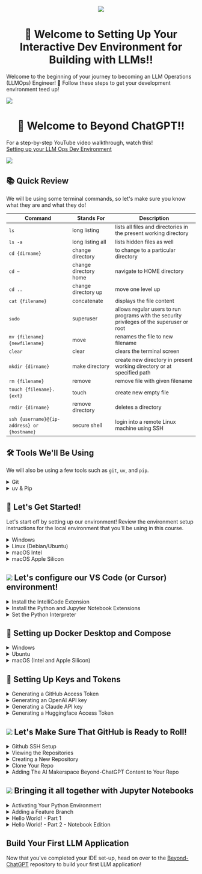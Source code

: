 <p align = "center" draggable=”false” ><img src="https://github.com/AI-Maker-Space/LLM-Dev-101/assets/37101144/d1343317-fa2f-41e1-8af1-1dbb18399719" 
     width="200px"
     height="auto"/>
</p>


## <h1 align="center" id="heading">:wave: Welcome to Setting Up Your Interactive Dev Environment for Building with LLMs!!</h1>

Welcome to the beginning of your journey to becoming an LLM Operations (LLMOps) Engineer! 🎉 Follow these steps to get your development environment teed up!

![](https://github.com/AI-Maker-Space/LLMOps-Dev-101/assets/37101144/b0f4e041-33a9-407f-bc9d-5aabd626652a)

## <h1 align="center" id="heading">:wave: Welcome to Beyond ChatGPT!!</h1>

For a step-by-step YouTube video walkthrough, watch this! <br />
[Setting up your LLM Ops Dev Environment](https://www.youtube.com/live/4pkzY95Otm4?si=-AQ9FgCSb9QZ7vY4)

![](https://img.youtube.com/vi/4pkzY95Otm4/hqdefault.jpg)

## :books: Quick Review
We will be using some terminal commands, so let's make sure you know what they are and what they do! 

| Command      | Stands For |  Description |
| ----------- | ----------- | -------------|
| `ls`      | long listing       | lists all files and directories in the present working directory |
| `ls -a`  | long listing all   |  lists hidden files as well |
| `cd {dirname}`      | change directory       | to change to a particular directory |
| `cd ~`   | change directory home        | navigate to HOME directory |
| `cd ..`      | change directory up       | move one level up |
| `cat {filename}`   | concatenate        | displays the file content |
| `sudo`      | superuser       | allows regular users to run programs with the security privileges of the superuser or root |
| `mv {filename} {newfilename}`   | move        | renames the file to new filename |
| `clear`      | clear       | clears the terminal screen |
| `mkdir {dirname}`   | make directory        | create new directory in present working directory or at specified path |
| `rm {filename}`   | remove        | remove file with given filename |
| `touch {filename}.{ext}`   | touch        | create new empty file |
| `rmdir {dirname}`   | remove directory        | deletes a directory |
| `ssh {username}@{ip-address} or {hostname}`   | secure shell        | login into a remote Linux machine using SSH |

<p></p>

## :hammer_and_wrench: Tools We'll Be Using
We will also be using a few tools such as `git`, `uv`, and `pip`.
<details>
<summary>Git</summary>

Git is a free and open source distributed version control system designed to handle everything from small to very large projects. These are the commands we will be using with `git`:

`git clone` -> clone a remote repository to your local computer

`git add` -> add files to a commit

`git commit -m {message}` -> commit changes with a message

`git push` -> push commit to remote repository
</details>

<details>
<summary>uv & Pip</summary>

uv is an extremely fast Python package manager and virtual environment management tool, written in Rust. uv aims to be a drop-in replacement for pip and pip-tools, providing significantly improved performance. We will use `uv` to manage both our package installations and virtual environments.

Some commands we will use in this lesson when it comes to `uv` and `pip`:

`uv venv create -p 3.11 .venv` -> This creates a virtual environment with Python 3.11. A virtual environment is a Python environment such that the Python interpreter, libraries, and scripts installed into it are isolated from those installed on other environments and any libraries installed on the system. So basically, this allows you to keep all your project's code/dependencies/libraries separated from other projects.

`uv venv activate` -> This activates the virtual environment for your current terminal session.

`uv pip install numpy pandas matplotlib jupyter openai huggingface_hub` -> This installs the six packages mentioned - `numpy`, `pandas`, `jupyter`, `matplotlib`, `openai`, and `huggingface_hub`. `numpy` is used for scientific computing, `pandas` is used for data analysis, `matplotlib` is used for data graphics. `jupyter` is discussed later in this tutorial in depth! `openai` is used to access OpenAI's GPT models through an API key. `huggingface_hub` is used to push our code and models to Huggingface and host it in a Huggingface Space.

</details>

<p></p>

## :rocket: Let's Get Started! 
Let's start off by setting up our environment!  Review the environment setup instructions for the local environment that you'll be using in this course.
<details>
  <summary>Windows</summary>


* Install [Windows Subsystem for Linux](https://docs.microsoft.com/en-us/windows/wsl/install) using Powershell

```powershell
wsl --install
```
* Install [Windows Terminal](https://www.microsoft.com/en-us/p/windows-terminal/9n0dx20hk701?activetab=pivot:overviewtab) (You can even make it your [default!](https://devblogs.microsoft.com/commandline/
windows-terminal-as-your-default-command-line-experience/))

* Install [Ubuntu](https://www.microsoft.com/en-us/p/ubuntu/9pdxgncfsczv?activetab=pivot:overviewtab)

* Make sure you've install the correct version with the command `wsl -l -v`
    
(If you find yourself getting stuck on the WSL2 install, [here](https://www.youtube.com/watch?v=VMZH9Pj2dXw&ab_channel=StefanRows) is a link to video instructions)

Give it a test drive! 

![WindowsTerminal](https://user-images.githubusercontent.com/72572922/160048214-37f08855-8b29-4c13-9d25-e0f69806f752.jpg)

Continue by installing the following tools using [Windows Terminal](https://www.microsoft.com/en-us/p/windows-terminal/9n0dx20hk701?activetab=pivot:overviewtab) to setup your environment.

| Tool | Purpose | Command                                                                                           |
| :-------- | :-------- | :------------------------------------------------------------------------------------------------ |
| :snake: **uv** (installed in WSL2) | Python Package Manager | `curl -LsSf https://astral.sh/uv/install.sh | sh` <br> `source ~/.bashrc` |
| :octocat: **Git** (installed in WSL2) | Version Control | `sudo apt update && sudo apt upgrade` <br> `sudo apt install git-all`   |
| :memo: **VS Code** (installed in Windows) | Development Environment | [Download](https://code.visualstudio.com/download) |
| :memo: **Cursor** | Development Environment | [Download](https://www.cursor.com/downloads) |

</details>

<details>
  <summary>Linux (Debian/Ubuntu)</summary>

Open terminal using <kbd>Ctrl</kbd>+<kbd>Shift</kbd>+<kbd>T</kbd>. Enter the following commands in terminal to setup your environment.
| Tool | Purpose | Command                                                                                           |
| :-------- | :-------- | :------------------------------------------------------------------------------------------------ |
| :snake: **uv**  | Python Package Manager | `curl -LsSf https://astral.sh/uv/install.sh | sh` <br> `source ~/.bashrc` |
| :octocat: **Git**  | Version Control | `sudo apt update && sudo apt upgrade` <br> `sudo apt install git-all`   |
| :memo: **VS Code** | Development Environment | [Download](https://code.visualstudio.com/download) |
| :memo: **Cursor** | Development Environment | [Download](https://www.cursor.com/downloads) |

</details>

<details>
  <summary>macOS Intel</summary>

To get started, we need to download the MacOS package manager, <strong>Homebrew</strong> :beer:, so that we can download the tools we'll be using in the course. If you don't already have Homebrew installed, run the following commands:

1. Open terminal using <kbd>⌘</kbd>+<kbd>Space</kbd> and type `terminal`.

2. Install Homebrew using the command below, following the command prompts:

    `/bin/bash -c "$(curl -fsSL https://raw.githubusercontent.com/Homebrew/install/HEAD/install.sh)"` 

3. Update Homebrew (This may take a few minutes)

    `git -C /usr/local/Homebrew/Library/Taps/homebrew/homebrew-core fetch --unshallow`

    `git -C /usr/local/Homebrew/Library/Taps/homebrew/homebrew-cask fetch`
     
4. Install the `wget` command to continue following along
     `brew install wget`

Enter the following commands in terminal to setup your environment.

| Tool | Purpose | Command                                                                                           |
| :-------- | :-------- | :------------------------------------------------------------------------------------------------ |
| :snake: **uv**  | Python Package Manager | `curl -LsSf https://astral.sh/uv/install.sh | sh` <br> `source ~/.bashrc` |
| :octocat: **Git**  | Version Control | `brew install git`   |
| :memo: **VS Code** | Development Environment | [Download](https://code.visualstudio.com/download) |
| :memo: **Cursor** | Development Environment | [Download](https://www.cursor.com/downloads) |

</details>

<details>
  <summary>macOS Apple Silicon</summary><br>

To get started with uv on Apple Silicon, we'll install it directly with our terminal.

Open terminal using <kbd>⌘</kbd>+<kbd>Space</kbd> and type `terminal`. Enter the following commands in terminal to setup your environment.

First, let's install Homebrew if you don't already have it installed:

1. Install Homebrew using the command below, following the command prompts:

    `/bin/bash -c "$(curl -fsSL https://raw.githubusercontent.com/Homebrew/install/HEAD/install.sh)"` 

2. Update Homebrew (This may take a few minutes)

    `git -C /usr/local/Homebrew/Library/Taps/homebrew/homebrew-core fetch --unshallow`

    `git -C /usr/local/Homebrew/Library/Taps/homebrew/homebrew-cask fetch`
     
3. Install the `wget` command to continue following along
     `brew install wget`

4. Install the `xcode-select` command-line utilities by typing the following command in the terminal

    `xcode-select --install`

Now let's install uv and other tools:

| Tool | Purpose | Command                                                                                           |
| :-------- | :-------- | :------------------------------------------------------------------------------------------------ |
| :snake: **uv**  | Python Package Manager | `curl -LsSf https://astral.sh/uv/install.sh | sh` |
| :octocat: **Git**  | Version Control | `brew install git`   |
| :memo: **VS Code** | Development Environment | [Download](https://code.visualstudio.com/download) |
| :memo: **Cursor** | Development Environment | [Download](https://www.cursor.com/downloads) |

</details>


<p></p>


## <img src="https://upload.wikimedia.org/wikipedia/commons/f/f3/Visual_Studio_Code_0.10.1_icon.png" height=40px/> Let's configure our VS Code (or Cursor) environment!

<details>
  <summary>Install the IntelliCode Extension</summary>

  IntelliCode is an AI-powered code completion extension to boost coding productivity. :sunglasses:

  1. Click the `Extensions` <img src="https://github.com/AI-Maker-Space/LLMOps-Dev-101/assets/37101144/f17d8f45-f174-4b9b-be92-8f1e85d8a77b" width=30px/> tab in the navigation panel on the left side of VS Code (or Cursor). 

  2. Type "IntelliCode" in the search bar.

  3. Click `install` <img src="https://github.com/AI-Maker-Space/LLMOps-Dev-101/assets/37101144/4c06f2a7-d7c3-4c59-b656-82170518cbeb" width=30px/> on the <ins><strong>Microsoft IntelliCode Extension</strong></ins>

</details>

<details>
  <summary>Install the Python and Jupyter Notebook Extensions</summary>

  1. Click the `Extensions` <img src="https://github.com/AI-Maker-Space/LLMOps-Dev-101/assets/37101144/f17d8f45-f174-4b9b-be92-8f1e85d8a77b" width=30px/> tab on the left side of the window.

  2. Type "Python" in the search bar.

  3. Click `Install` <img src="https://github.com/AI-Maker-Space/LLMOps-Dev-101/assets/37101144/4c06f2a7-d7c3-4c59-b656-82170518cbeb" width=30px/>  on the <ins><strong>Python Extension</strong></ins>

  4. Then, type "Jupyter" in the search bar.

  5. Click `Install` <img src="https://github.com/AI-Maker-Space/LLMOps-Dev-101/assets/37101144/4c06f2a7-d7c3-4c59-b656-82170518cbeb" width=30px/>  on the <ins><strong>Microsoft Jupyter Notebook Extension</strong></ins>

</details>

<details>
  <summary>Set the Python Interpreter</summary>

  1. Open VS Code (or Cursor) and click on `New File...`

  3. Open the Command Pallette 
    <strong>(Mac: </strong></ins> <kbd>Shift</kbd><kbd>⌘</kbd>+<kbd>P</kbd> 
    ,<strong> Windows: </strong></ins> <kbd>Ctrl</kbd>+<kbd>Shift</kbd>+<kbd>P</kbd>)

  4. Type "Python" in the search bar.

  5. Click on `New Python File`

  6. Open the Command Pallette again.  Can you remember the shortcut?  If    not, see #2 above again.

  7. Type "Python Interpreter".

  8. Click on `Python: Select Interpreter`

  9. Select the Python environment that was created by uv.
  
  <p align = "center" draggable="false">
  <img src="https://github.com/AI-Maker-Space/LLMOps-Dev-101/assets/37101144/d95ff119-2c97-4bf8-9133-1bf167f61f6e"> 
  </p>

  9. Now you're ready to start coding!

</details>

<p> </p>


## 🐳 Setting up Docker Desktop and Compose

<details>
  <summary>Windows</summary>



**👉 [💿 Download Docker](https://desktop.docker.com/win/main/amd64/Docker%20Desktop%20Installer.exe)** 👈

1. Double-click **Docker Desktop Installer.exe** to run the installer.

2. When prompted, ensure the **Use WSL 2 instead of Hyper-V** option on the Configuration page is selected or not depending on your choice of backend.

   If your system only supports one of the two options, you will not be able to select which backend to use.

3. Follow the instructions on the installation wizard to authorize the installer and proceed with the install.

4. When the installation is successful, select **Close** to complete the installation process.

5. If your admin account is different to your user account, you must add the user to the **docker-users** group. Run **Computer Management** as an **administrator** and navigate to **Local Users and Groups** > **Groups** > **docker-users**. Right-click to add the user to the group.
   Sign out and sign back in for the changes to take effect.
   
</details>



<details>
  <summary>Ubuntu</summary>

To install Docker Desktop successfully, you must:

- Meet the [system requirements](https://docs.docker.com/engine/install/ubuntu/#prerequisites)
- Have a 64-bit version of either Ubuntu Jammy Jellyfish 22.04 (LTS) or Ubuntu Impish Indri 21.10.
  Docker Desktop is supported on `x86_64` (or `amd64`) architecture.
- For non-Gnome Desktop environments, `gnome-terminal` must be installed:
  ```console
  $ sudo apt install gnome-terminal
  ```

1.  Update the `apt` package index and install packages to allow `apt` to use a
    repository over HTTPS:

    ```console
    $ sudo apt-get update
    $ sudo apt-get install ca-certificates curl gnupg
    ```

2.  Add Docker's official GPG key:

    ```console
    $ sudo install -m 0755 -d /etc/apt/keyrings
    $ curl -fsSL {{% param "download-url-base" %}}/gpg | sudo gpg --dearmor -o /etc/apt/keyrings/docker.gpg
    $ sudo chmod a+r /etc/apt/keyrings/docker.gpg
    ```

3.  Use the following command to set up the repository:

    ```console
    $ echo \
      "deb [arch="$(dpkg --print-architecture)" signed-by=/etc/apt/keyrings/docker.gpg] {{% param "download-url-base" %}} \
      "$(. /etc/os-release && echo "$VERSION_CODENAME")" stable" | \
      sudo tee /etc/apt/sources.list.d/docker.list > /dev/null
    ```

4. Update the `apt` package index:

   ```console
   $ sudo apt-get update
   ```


5. Download Docker Desktop
   
     ``` bash
     wget https://desktop.docker.com/linux/main/amd64/docker-desktop-4.22.1-amd64.deb
     ```

6. Install the package with apt as follows:
     ```bash
     $ sudo apt-get update
     $ sudo apt-get install ./docker-desktop-4.22.1-amd64.deb
     ```
     
7. Launch Docker Desktop
     ```bash
          systemctl --user start docker-desktop
     ```
     
   > **Note**
   >
   > At the end of the installation process, `apt` displays an error due to installing a downloaded package. You
   > can ignore this error message.
   >
   > ```
   > N: Download is performed unsandboxed as root, as file '/home/user/Downloads/docker-desktop.deb' couldn't be accessed by user '_apt'. - pkgAcquire::Run (13: Permission denied)
</details>



<details>
  <summary>macOS (Intel and Apple Silicon)</summary>

**👉 [💿 Download Docker](https://desktop.docker.com/mac/main/arm64/Docker.dmg)** 👈

1. Double-click `Docker.dmg` to open the installer, then drag the Docker icon to
    the **Applications** folder.


2. Double-click `Docker.app` in the **Applications** folder to start Docker.

3. The Docker menu ({{< inline-image src="images/whale-x.svg" alt="whale menu" >}}) displays the Docker Subscription Service Agreement.

    {{< include "desktop-license-update.md" >}}

4. Select **Accept** to continue. 

   Note that Docker Desktop won't run if you do not agree to the terms. You can choose to accept the terms at a later date by opening Docker Desktop.

   For more information, see [Docker Desktop Subscription Service Agreement](https://www.docker.com/legal/docker-subscription-service-agreement). We recommend that you also read the [FAQs](https://www.docker.com/pricing/faq).
5. From the installation window, select either: 
   - **Use recommended settings (Requires password)**. This let's Docker Desktop automatically set the necessary configuration settings. 
   - **Use advanced settings**. You can then set the location of the Docker CLI tools either in the system or user directory, enable the default Docker socket, and enable privileged port mapping. See [Settings](../settings/mac.md#advanced), for more information and how to set the location of the Docker CLI tools.
6. Select **Finish**. If you have applied any of the above configurations that require a password in step 5, enter your password to confirm your choice.
</details>




## 🔑 Setting Up Keys and Tokens

<details>



     
  <summary>Generating a GitHub Access Token</summary>
     
**Create an account with GitHub [here](https://github.com/signup?ref_cta=Sign+up&ref_loc=header+logged+out&ref_page=%2F&source=header-home) if you do not have one.**

Navigate to [GitHub's Developer Token settings](https://github.com/settings/tokens).
Click on `Generate new token` > `Generate new token (classic)`
![Screenshot 2023-08-30 at 8 16 58 PM](https://github.com/AI-Maker-Space/LLMOps-Dev-101/assets/37101144/d6f57901-6e69-42e5-a22c-37b48ff6e3fc)

Give the token a description, set the expiration (we recommend 90 days), and check every box. When you're done, click `Generate token` at the bottom of the page. 

![Screenshot 2023-08-30 at 8 36 14 PM](https://github.com/AI-Maker-Space/LLMOps-Dev-101/assets/37101144/451bad7b-ec8a-4429-a5bb-8d0212d00f50)

Copy the access token and save it for later use. We will use this token to interact with GitHub. Please do not lose this access token or you will need to generate a new one.

![image](https://github.com/AI-Maker-Space/LLMOps-Dev-101/assets/37101144/f98c9644-e44b-4fd3-8590-db513bef6360)

</details>


<details>
  <summary>Generating an OpenAI API key</summary>
     
**Create an account with OpenAI [here](https://platform.openai.com/signup) if you do not have one.**

Navigate to [OpenAI's API Developer settings](https://platform.openai.com/account/api-keys) and click on `+ Create new secrete key`.
![image](https://github.com/AI-Maker-Space/LLMOps-Dev-101/assets/37101144/b6179d51-76ac-42a8-8304-39f8b5c9a8c8)

Name your key and click `Create secret key`
![image](https://github.com/AI-Maker-Space/LLMOps-Dev-101/assets/37101144/be0ea05f-59d3-4d20-939d-b402e3d4bbb2)

Copy the key and save it for later use. We will use this key several times in deploying projects. Please do not lose this key or you will need to generate a new one

![image](https://github.com/AI-Maker-Space/LLMOps-Dev-101/assets/37101144/cfaec5fa-5380-4aca-a6ae-6c14c8db6789)

We recommend your run through our [OpenAI Notebook](https://colab.research.google.com/drive/16Y67VozkGVErtrF3WQArpM52AOk5pBGu?usp=sharing#scrollTo=3qCKaH6vD-jZ) to learn how to utilize the OpenAI API.
</details>

<details>
  <summary>Generating a Claude API key</summary>

**Create an account with Claude AI (anthropic.com) [here](htttps://console.anthropic.com) if you do not have one.**

  Navigate to [Anthropic's Dashboard](https://console.anthropic.com/dashboard) and click on `Get API keys`
  _NOTE: If you have not purchased credits yet, it will require you to purchase at least $5.00 worth before continuing._
  ![Claude Actions](/images/claude_actions.png)

  Enter a key name (or accept the default) and click on `Create API Key`
  ![Claude Create API Key](/images/claude_create_api_key.png)

  Click the `Copy` button and save the key somewhere that is secure. We will use this key several times in deploying projects. As stated in the modal, _Keep a record of your API key, you wont be able to view it again._

![Claude Save API Key](/images/claude_save_api_key.png)

  If you want to test the api key first, copy the example code and paste it into a terminal. The results will look something like this:
  ![Claude API Key Test Results](/images/claude_api_key_test_results.png)

</details>

<details>
  <summary>Generating a Huggingface Access Token</summary>
     
**Create an account with Huggingface [here](https://huggingface.co/join) if you do not have one.**

Navigate to [Token settings](https://huggingface.co/settings/tokens) and click on `New token`.
![Screenshot 2023-08-29 at 6 16 12 PM](https://github.com/AI-Maker-Space/LLMOps-Dev-101/assets/37101144/8ec271de-4cb2-44b0-b6f8-ea354e2c42c2)

Name your access token, change the role to write, and click `Generate a token`
![Screenshot 2023-08-29 at 6 16 58 PM](https://github.com/AI-Maker-Space/LLMOps-Dev-101/assets/37101144/b9ae1590-1541-497d-a54a-1188438844b8)

Copy the token and save it for later use. We will use this token several times in deploying projects. If you lose this token, you can always go back to your token's page and view the token.

![Screenshot 2023-08-29 at 6 17 29 PM](https://github.com/AI-Maker-Space/LLMOps-Dev-101/assets/37101144/5fa285fa-d2ef-4308-b713-fb7384a53516)

Login to Huggingface using your terminal
``` bash
huggingface-cli login
```
![Screenshot 2023-08-29 at 6 13 23 PM](https://github.com/AI-Maker-Space/LLMOps-Dev-101/assets/37101144/31727145-8451-48bd-a560-9d92a8d4af3a)

After logging in, press `y` to add the token to credentials for git.
![Screenshot 2023-08-29 at 6 18 13 PM](https://github.com/AI-Maker-Space/LLMOps-Dev-101/assets/37101144/5215d7eb-7a40-4e50-acf1-a5b7c5186a54)

</details>


## <img src="https://octodex.github.com/images/original.png" width=40px/> Let's Make Sure That GitHub is Ready to Roll!

<details>
  <summary>Github SSH Setup</summary>
  Secure Shell Protocol (SSH) provides a secure communication channel of an unsecured network.  Let's set it up!
  
  <p></p>

  1. Generate a Private/Public SSH Key Pair.
    
  ```console
  ssh-keygen -o -t rsa -C "your email address for github"
  ```

  2. Save file pair.  Default location `~/.ssh/id_rsa` is fine! 
  

  3. At the prompt, type in a secure passphrase.
  4. Copy the contents of the public key that we will share with GitHub. 

     * Mac: `pbcopy < ~/.ssh/id_rsa.pub` 

     * Windows (WSL): `clip.exe < ~/.ssh/id_rsa.pub`

     * Linux: `xclip -sel c < ~/.ssh/id_rsa.pub`
  
  5. Go to your GitHub account and go to `Settings`. 
  
  6. Under `Access`, click on the `SSH and GPG keys` tab on the left.

  ![image](https://github.com/AI-Maker-Space/LLMOps-Dev-101/assets/37101144/5fb54f16-7279-49c4-bda3-2da36cbbc306)


  7. Click on the `New SSH Key` button.
  
  ![image](https://github.com/AI-Maker-Space/LLMOps-Dev-101/assets/37101144/d5551c28-9d70-438c-b45d-43698384e3ff)

  
  8. Name the key, and paste the public key that you copied. Click the `Add SSH Key` button
  

  ![image](https://github.com/AI-Maker-Space/LLMOps-Dev-101/assets/37101144/8f7c4496-0e88-4058-9baf-73495322db8b)


</details>

<details>
  <summary>Viewing the Repositories</summary>

Login and click on the top right user icon, then go to `Your repositories`. 

<p align="center">
  <img width="648" alt="image" src="https://github.com/AI-Maker-Space/LLMOps-Dev-101/assets/37101144/18b766c6-ca91-4926-ad79-5fc101c3e6a0">
</p>
</details>


<details>
  <summary>Creating a New Repository</summary>

When viewing the respository page, click on `New` and proceed to create your repo.


<p align="center">
  <img width="335" alt="image" src="https://github.com/AI-Maker-Space/LLMOps-Dev-101/assets/37101144/dba31b88-0058-499c-a891-349de2d35279">
</p>
<hr>

**Filling Respository Details**

Create the repository by inputting the following:
* `Repo name`
* `Repo description`
* Make repo `public`
* Add a `README`
* Add `.gitignore` (Python template)
* Add `license` (choose MIT)

Then click `Create Repository`.

<p align="center">
  <img width="724" alt="image" src="https://github.com/AI-Maker-Space/LLMOps-Dev-101/assets/37101144/c20a19c1-548e-4576-b4b2-1d2ca99deae7">
</p>

</details>

<details>

<summary>Clone Your Repo</summary>

  1. Open your terminal and navigate to a place where you would like to make a directory to hold all your files for this class using the command `cd`. 


  ```console
  cd {directory name}
  ```
  
  2. Once there, make a top level directory using `mkdir`. 

  ```console
  mkdir {directory name}
  ```

  3. `cd` into it and make another directory called `code`. 

  ```console
  cd {directory name}
  ```

  ```console
  mkdir code
  ```

  4. `cd` into it and run your `git clone {your repo url}` command. 

  ```console
  cd code
  ```

  ```console
  git clone {your repo url}
  ```

</details>


<details>
  <summary>Adding The AI Makerspace Beyond-ChatGPT Content to Your Repo</summary>

  1. `cd` into your repo and check your remote git. 

  ```console
  cd {your repo name}
  ```

  ```console
  git remote -v
  ```

  At this point, you should just have access to your own repo with an origin branch with both fetch and push options.

  2. Let's setup our global configuration:

  ```console
  git config --global user.email "your email address"
  ```

  ```console
  git config --global user.name "your name"
  ```

  3. Let's add a local branch for development.

  ```console
  git checkout -b LocalDev
  ```

  You can change anything here in this branch!

  ```console
  git add .
  ```

  Commit the changes with the branch addition.

  ```console
  git commit -m "Adding a LocalDev branch."
  ```

  4. Let's push our local changes to our remote repo.

  ```console
  git checkout main
  ```

  ```console
  git merge LocalDev
  ```

  ```console
  git push origin main
  ```


5. Add the Beyond-ChatGPT (BC) repo as an extra remote repo:

  ```console
  git remote add BC git@github.com:AI-Maker-Space/Beyond-ChatGPT.git
  ```

  Let's check our remote repos:

  ```console
  git remote -v
  ```

  At this point, you should have access to both your own repo and the AI Maker Space repo and should see something like this:

  ```console
  BC    git@github.com:AI-Maker-Space/Beyond-ChatGPT.git (fetch)
  BC    git@github.com:AI-Maker-Space/Beyond-ChatGPT.git (push)
  origin git@github.com:ai-kadhim/TestRepo.git (fetch)
  origin git@github.com:ai-kadhim/TestRepo.git (push)
  ```

  Let's update our local repos:

  ```console
  git fetch --all
  ```

  Make a new branch for the Beyond-ChatGPT material (BCBranch).
  ```console
  git checkout --track -b BCBranch BC/main
  ```
  
  You should see something like this:
  
  ```console
  branch 'BCBranch' set up to track 'BC/main'.
  Switched to a new branch 'BCBranch'
  ```

  You can visually check whether you are in that branch:

  ```console
  git log --all --graph
  ```

  Now let's push our updated local repo to our remote repo!

  ```console
  git checkout main
  ```

  ```console
  git merge BCBranch --allow-unrelated-histories
  ```

  If there are any conflicts you'll need to resolve them.
  ```console
  git add .
  ```
  
  ```console
  git commit -m "message-here"
  ```
  
  ```console
  git push origin main
  ```

  From now on... after each release follow these steps to update your repo with new content:
  ```console
  git fetch --all
  git checkout BCBranch
  git merge --ff-only @{u}
  git add .
  git commit -m "branch is updated"
  git checkout main
  git merge BCBranch --allow-unrelated-histories
  ```

  You will be asked to add a comment about why this change is necessary --> add a message.
  
  ```console
  git push origin main
  ```
</details>

<p></p>

## <img src="https://jupyter.org/assets/homepage/main-logo.svg" width=40px/>  Bringing it all together with Jupyter Notebooks

<details>

  <summary>Activating Your Python Environment</summary>

  1. Now, let's activate the virtual environment we set up earlier with the command `uv venv activate`. If you were successful, you should see your virtual environment name in your terminal.

</details>

<details>

  <summary>Adding a Feature Branch</summary>

  Let's add a feature branch to our local repo.  Earlier, we showed you how to add a feature branch and content to your repo via the Terminal.  This time we are going to show you how to do it using the VS Code (or Cursor) GUI.  
  
  1. Click on the `main` <img src="images/vscode_main_branch.png" width=30px/> branch in the lower left side of the screen 

  2. You will then see a drop-down menu with some branch-level option commands.  Select the `Create a new branch` option.

  3. You will be prompted to enter the name for the branch.  Let's give our branch an informative name `feature-hello-world`.  The `feature` pre-fix is a common Git convention and let's our collaborators know what the purpose of the branch and the name of the feature.

  4. Now that we have a feature branch to work on, let's add some code to it!

</details>

<details>
  <summary>Hello World! - Part 1</summary>
  1. Next we will review some terminal commands and make some     additions to our repo.  Do these in your terminal where your     current working directory is your repo.

  * Check your current working directory: `pwd` 

  * Create a new file: `touch hello_world.py`

  * Create new directory: `mkdir app`

  * Move file to directory: `mv hello_world.py app/hello_world.py` 

  * Check that the move command worked: `cd app` and then `ls`, you
  should see your `hello_world.py` file

  * Lastly, lets clear our terminal screen: `clear`

  2. Click on the `Explorer` <img src="images/vscode_explorer_tab.png" width=30px/>  tab.

  3. Click on your `hello_world.py` file and type the following into the file:

  ```console
  print("hello world! let's do some ml ops!")
  ```

  4. Save. And now go to the integrated terminal by clicking `CTRL + ~`. In the terminal run your first program of the class by doing `cd app` -> `python hello_world.py`. Congrats, we are off to a great start!

</details>

<details>
  <summary>Hello World! - Part 2 - Notebook Edition</summary>

  1. Create a new file under `app` by clicking on the `Add file` button <img src="images/vscode_add_file.png" width=30px/> and let's name this file `hello_world.ipynb`. The `.ipynb` extension is a notebook extension which will allow you to interact with your code via a notebook in  VS Code (or Cursor), instead of a vanilla Python file. You might need to select your kernel in the top right of the notebook file, if so, choose the one we created previously.
  
  2. In the first cell of `hello_world.ipynb` lets do our imports. 

      ```
      import pandas as pd
      import numpy as np
      import matplotlib.pyplot as plt
      ```

  3. Run the cell by either clicking the play button or by doing `CTRL + ENTER`. 

  4. Create a new cell and in that put the following code:
      ```
      np.random.seed(0)

      values = np.random.randn(100) # array of normally distributed random numbers
      s = pd.Series(values) # generate a pandas series
      s.plot(kind='hist', title='Normally distributed random values') # hist computes distribution
      plt.show()   
      ```
      
  5. Run the cell and you should see your histogram plot! Well done. 

  ![coding histogram](images/coding_histogram.jpeg)

  6. Now let's commit our code to our remote repository. This can be done one of two ways - either through the terminal or through VS Code's (or Cursor) GUI. I'll explain the VS Code (or Cursor) way and but you can also choose to use the terminal method by making use of the commands demonstrated earlier.
    
  * Click `Source Control` <img src="images/vscode_source_control_tab.png" width=30px/>  on the left icon bar.

  * Add a message to your commit by typing in the message field. 

  * Click the check mark <img src="images/vscode_commit_check_mark.png" width=30px/> button under changes to add your files to this commit.  If you haven't saved your changes, you will be prompted to `Save All and Commit`.  Click `Save All and Commit`.
  
     
     
       <details>
       <summary>OPTIONAL: Manually staging individual files</summary>
          1. You can manually stage files by pressing the `+` button.
          
       ![image](https://i.imgur.com/2NnnSbc.png)
       </details>

  * Click the elipsis in `Source Control` <img src="images/vscode_ellipsis.png" width=30px/> ribbon and click `Push`.  You may also be prompted to `Sync Changes`.  This will do Pull and Push, which will fetch new changes to the code and push your updates as well.

  * You can then put in a pull request in GitHub <img src="images/github_pull_request.png" width=100px/>  to merge into the branch that you pulled from, in this case the main branch.  In real life, you would then review the code changes with another developer/team lead/supervisor and address any potential code conflicts.  
  
  <p align = "center" draggable=”false” ><img src="images/github_pull_request_compare.png" 
      width="500px"
      height="auto"/>
  </p>
  
</details>



## Build Your First LLM Application

Now that you've completed your IDE set-up, head on over to the [Beyond-ChatGPT](https://github.com/AI-Maker-Space/Beyond-ChatGPT) repository to build your first LLM application!
